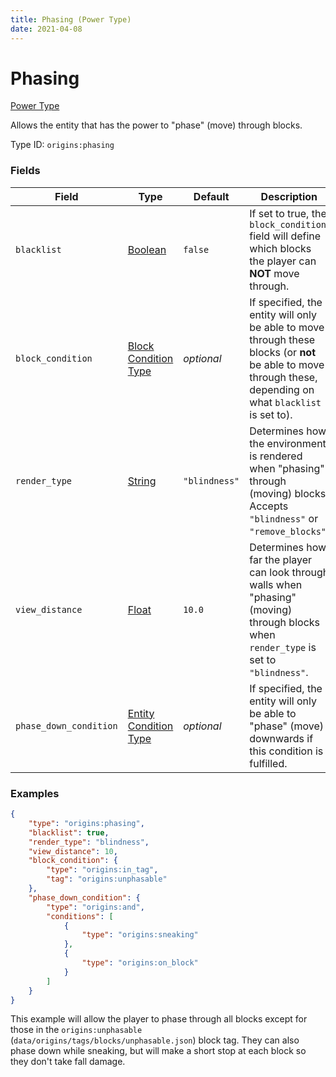 ```yaml
---
title: Phasing (Power Type)
date: 2021-04-08
---
```


# Phasing

[Power Type](../power_types.md)

Allows the entity that has the power to "phase" (move) through blocks.

Type ID: `origins:phasing`


### Fields

Field  | Type | Default | Description
-------|------|---------|-------------
`blacklist` | [Boolean](../data_types/boolean.md) | `false` | If set to true, the `block_condition` field will define which blocks the player can **NOT** move through.
`block_condition` | [Block Condition Type](../block_condition_types.md) | _optional_ | If specified, the entity will only be able to move through these blocks (or **not** be able to move through these, depending on what `blacklist` is set to).
`render_type` | [String](../data_types/string.md) | `"blindness"` | Determines how the environment is rendered when "phasing" through (moving) blocks. Accepts `"blindness"` or `"remove_blocks"`.
`view_distance` | [Float](../data_types/float.md) | `10.0` | Determines how far the player can look through walls when "phasing" (moving) through blocks when `render_type` is set to `"blindness"`.
`phase_down_condition` | [Entity Condition Type](../entity_condition_types.md) | _optional_ | If specified, the entity will only be able to "phase" (move) downwards if this condition is fulfilled.


### Examples

```json
{
  	"type": "origins:phasing",
  	"blacklist": true,
  	"render_type": "blindness",
  	"view_distance": 10,
  	"block_condition": {
    	"type": "origins:in_tag",
    	"tag": "origins:unphasable"
  	},
  	"phase_down_condition": {
    	"type": "origins:and",
    	"conditions": [
      		{
        		"type": "origins:sneaking"
      		},
      		{
        		"type": "origins:on_block"
      		}
    	]
  	}
}
```

This example will allow the player to phase through all blocks except for those in the `origins:unphasable` (`data/origins/tags/blocks/unphasable.json`) block tag. They can also phase down while sneaking, but will make a short stop at each block so they don't take fall damage.
